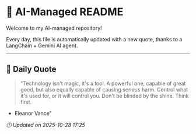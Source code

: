 # 🧠 AI-Managed README

Welcome to my AI-managed repository!

Every day, this file is automatically updated with a new quote, thanks to a LangChain + Gemini AI agent.

---

## 📅 Daily Quote

> "Technology isn't magic, it's a tool.
A powerful one, capable of great good,
but also equally capable of causing serious harm.
Control what it's used for, or it will control you.
Don't be blinded by the shine. Think first.

- Eleanor Vance"

*🕒 Updated on 2025-10-28 17:25*